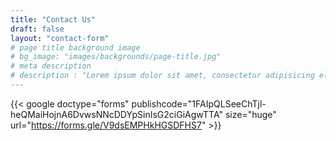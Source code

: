```yaml
---
title: "Contact Us"
draft: false
layout: "contact-form"
# page title background image
# bg_image: "images/backgrounds/page-title.jpg"
# meta description
# description : "Lorem ipsum dolor sit amet, consectetur adipisicing elit, sed do eiusmod tempor incididunt ut labore. dolore magna aliqua. Ut enim ad minim veniam, quis nostrud."
---
```


{{< google doctype="forms" publishcode="1FAIpQLSeeChTjl-heQMaiHojnA6DvwsNNcDDYpSinIsG2ciGiAgwTTA" size="huge" url="https://forms.gle/V9dsEMPHkHGSDFHS7" >}}
